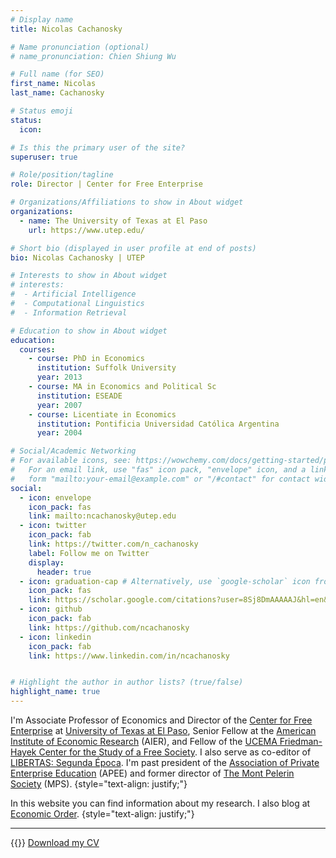 ```yaml
---
# Display name
title: Nicolas Cachanosky

# Name pronunciation (optional)
# name_pronunciation: Chien Shiung Wu

# Full name (for SEO)
first_name: Nicolas
last_name: Cachanosky

# Status emoji
status:
  icon: 

# Is this the primary user of the site?
superuser: true

# Role/position/tagline
role: Director | Center for Free Enterprise

# Organizations/Affiliations to show in About widget
organizations:
  - name: The University of Texas at El Paso
    url: https://www.utep.edu/

# Short bio (displayed in user profile at end of posts)
bio: Nicolas Cachanosky | UTEP

# Interests to show in About widget
# interests:
#  - Artificial Intelligence
#  - Computational Linguistics
#  - Information Retrieval

# Education to show in About widget
education:
  courses:
    - course: PhD in Economics
      institution: Suffolk University
      year: 2013
    - course: MA in Economics and Political Sc
      institution: ESEADE
      year: 2007
    - course: Licentiate in Economics
      institution: Pontificia Universidad Católica Argentina
      year: 2004

# Social/Academic Networking
# For available icons, see: https://wowchemy.com/docs/getting-started/page-builder/#icons
#   For an email link, use "fas" icon pack, "envelope" icon, and a link in the
#   form "mailto:your-email@example.com" or "/#contact" for contact widget.
social:
  - icon: envelope
    icon_pack: fas
    link: mailto:ncachanosky@utep.edu
  - icon: twitter
    icon_pack: fab
    link: https://twitter.com/n_cachanosky
    label: Follow me on Twitter
    display:
      header: true
  - icon: graduation-cap # Alternatively, use `google-scholar` icon from `ai` icon pack
    icon_pack: fas
    link: https://scholar.google.com/citations?user=8Sj8DmAAAAAJ&hl=en&oi=ao
  - icon: github
    icon_pack: fab
    link: https://github.com/ncachanosky
  - icon: linkedin
    icon_pack: fab
    link: https://www.linkedin.com/in/ncachanosky


# Highlight the author in author lists? (true/false)
highlight_name: true
---
```


I'm Associate Professor of Economics and Director of the [Center for Free Enterprise](https://www.utep.edu/business/c4fe/) at [University of Texas at El Paso](https://www.utep.edu/), Senior Fellow at the [American Institute of Economic Research](http://www.aier.org/) (AIER), and Fellow of the [UCEMA Friedman-Hayek Center for the Study of a Free Society](https://ucema.edu.ar/friedman-hayek-center). I also serve as co-editor of [LIBERTAS: Segunda Época](http://www.journallibertas.com/). I'm past president of the [Association of Private Enterprise Education](https://www.apee.org/) (APEE) and former director of [The Mont Pelerin Society](https://www.montpelerin.org/) (MPS).
{style="text-align: justify;"}

In this website you can find information about my research. I also blog at [Economic Order](https://economicorder.substack.com/).
{style="text-align: justify;"}


---

{{<icon name="file-download" pack="fas">}} [Download my CV](static/uploads/resume.pdf)